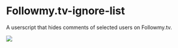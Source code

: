 Followmy.tv-ignore-list
=======================

A userscript that hides comments of selected users on Followmy.tv.

<img src="http://i.imgur.com/A5tDmJR.png"/>
